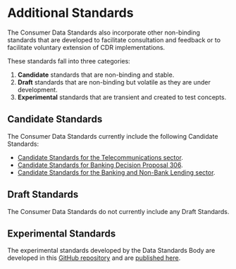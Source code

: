 # Additional Standards

The Consumer Data Standards also incorporate other non-binding standards that are developed to facilitate consultation and feedback or to facilitate voluntary extension of CDR implementations.

These standards fall into three categories:

1. **Candidate** standards that are non-binding and stable.
2. **Draft** standards that are non-binding but volatile as they are under development.
3. **Experimental** standards that are transient and created to test concepts.

## Candidate Standards

The Consumer Data Standards currently include the following Candidate Standards:

- [Candidate Standards for the Telecommunications sector](./includes/additional/candidates/telco/telco.html).
- [Candidate Standards for Banking Decision Proposal 306](./includes/additional/candidates/dp306/banking-dp306.html).
- [Candidate Standards for the Banking and Non-Bank Lending sector](./includes/additional/candidates/non-bank-lending/banking-non-bank-lending.html).

## Draft Standards

The Consumer Data Standards do not currently include any Draft Standards.

## Experimental Standards

The experimental standards developed by the Data Standards Body are developed in this [GitHub repository](https://github.com/ConsumerDataStandardsAustralia/standards-experimental) and are [published here](https://consumerdatastandardsaustralia.github.io/standards-experimental/).
